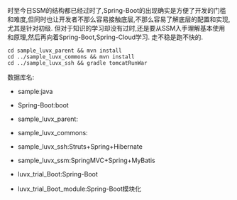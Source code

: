 


时至今日SSM的结构都已经过时了,Spring-Boot的出现确实是方便了开发的门槛和难度,但同时也让开发者不那么容易接触底层,不那么容易了解底层的配置和实现,尤其是针对初级.
但对于知识的学习却没有过时,还是要从SSM入手理解基本使用和原理,然后再向着Spring-Boot,Spring-Cloud学习.
走不稳是跑不快的.

```
cd sample_luvx_parent && mvn install
cd ../sample_luvx_commons && mvn install
cd ../sample_luvx_ssh && gradle tomcatRunWar
```
数据库名:
* sample:java
* Spring-Boot:boot


* sample_luvx_parent:
* sample_luvx_commons:
* sample_luvx_ssh:Struts+Spring+Hibernate
* sample_luvx_ssm:SpringMVC+Spring+MyBatis

* luvx_trial_Boot:Spring-Boot
* luvx_trial_Boot_module:Spring-Boot模块化